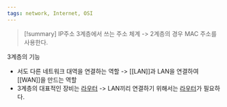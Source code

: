 ```yaml
---
tags: network, Internet, OSI
---
```


>[!summary] IP주소
>3계층에서 쓰는 주소 체계
>-> 2계층의 경우 MAC 주소를 사용한다.

3계층의 기능
- 서도 다른 네트워크 대역을 연결하는 역할
	-> [[LAN]]과 LAN을 연결하여 [[WAN]]을 만드는 역할
- 3계층의 대표적인 장비는 [라우터](Router)
	-> LAN끼리 연결하기 위해서는 [라우터](Router)가 필요하다.
